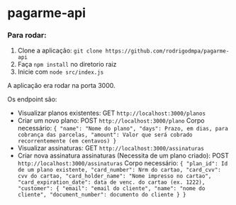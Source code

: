 # pagarme-api

### Para rodar:

1) Clone a aplicação: `git clone https://github.com/rodrigodmpa/pagarme-api`
2) Faça `npm install` no diretorio raiz
3) Inicie com `node src/index.js`

A aplicação era rodar na porta 3000.

Os endpoint são:


* Visualizar planos existentes: GET `http://localhost:3000/planos`
* Criar um novo plano: POST `http://localhost:3000/plano`
Corpo necessário: `{
    "name": "Nome do plano",
    "days": Prazo, em dias, para cobrança das parcelas,
    "amount": Valor que será cobrado recorrentemente (em centavos)
}`
* Visualizar assinaturas: GET `http://localhost:3000/assinaturas`
* Criar nova assinatura assinaturas (Necessita de um plano criado): POST `http://localhost:3000/assinaturas`
Corpo necessário: `{
            "plan_id": Id de um plano existente,
            "card_number": Nrm do cartao,
            "card_cvv": cvv do cartao,
            "card_holder_name": "Nome impresso no cartao",
            "card_expiration_date": data de venc. do cartao (ex. 1222),
            "customer": {
                "email": "email do cliente",
                "name": "nome do cliente",
                "document_number": documento do cliente
            }
        }`


